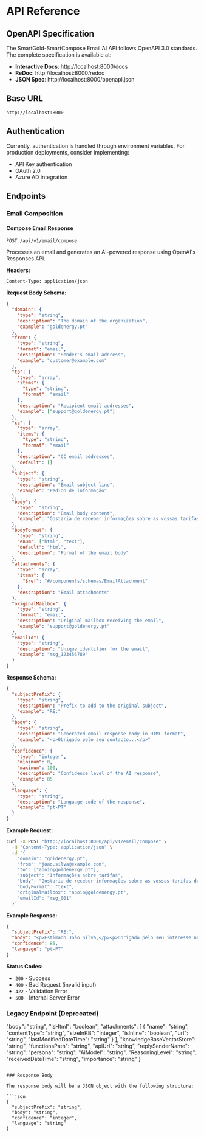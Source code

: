 
# API Reference

## OpenAPI Specification

The SmartGold-SmartCompose Email AI API follows OpenAPI 3.0 standards. The complete specification is available at:
- **Interactive Docs**: http://localhost:8000/docs
- **ReDoc**: http://localhost:8000/redoc
- **JSON Spec**: http://localhost:8000/openapi.json

## Base URL
```
http://localhost:8000
```

## Authentication
Currently, authentication is handled through environment variables. For production deployments, consider implementing:
- API Key authentication
- OAuth 2.0
- Azure AD integration

## Endpoints

### Email Composition

#### Compose Email Response
```http
POST /api/v1/email/compose
```

Processes an email and generates an AI-powered response using OpenAI's Responses API.

**Headers:**
```
Content-Type: application/json
```

**Request Body Schema:**
```json
{
  "domain": {
    "type": "string",
    "description": "The domain of the organization",
    "example": "goldenergy.pt"
  },
  "from": {
    "type": "string",
    "format": "email",
    "description": "Sender's email address",
    "example": "customer@example.com"
  },
  "to": {
    "type": "array",
    "items": {
      "type": "string",
      "format": "email"
    },
    "description": "Recipient email addresses",
    "example": ["support@goldenergy.pt"]
  },
  "cc": {
    "type": "array",
    "items": {
      "type": "string",
      "format": "email"
    },
    "description": "CC email addresses",
    "default": []
  },
  "subject": {
    "type": "string",
    "description": "Email subject line",
    "example": "Pedido de informação"
  },
  "body": {
    "type": "string",
    "description": "Email body content",
    "example": "Gostaria de receber informações sobre as vossas tarifas."
  },
  "bodyFormat": {
    "type": "string",
    "enum": ["html", "text"],
    "default": "html",
    "description": "Format of the email body"
  },
  "attachments": {
    "type": "array",
    "items": {
      "$ref": "#/components/schemas/EmailAttachment"
    },
    "description": "Email attachments"
  },
  "originalMailbox": {
    "type": "string",
    "format": "email",
    "description": "Original mailbox receiving the email",
    "example": "support@goldenergy.pt"
  },
  "emailId": {
    "type": "string",
    "description": "Unique identifier for the email",
    "example": "msg_123456789"
  }
}
```

**Response Schema:**
```json
{
  "subjectPrefix": {
    "type": "string",
    "description": "Prefix to add to the original subject",
    "example": "RE:"
  },
  "body": {
    "type": "string",
    "description": "Generated email response body in HTML format",
    "example": "<p>Obrigado pelo seu contacto...</p>"
  },
  "confidence": {
    "type": "integer",
    "minimum": 0,
    "maximum": 100,
    "description": "Confidence level of the AI response",
    "example": 85
  },
  "language": {
    "type": "string",
    "description": "Language code of the response",
    "example": "pt-PT"
  }
}
```

**Example Request:**
```bash
curl -X POST "http://localhost:8000/api/v1/email/compose" \
  -H "Content-Type: application/json" \
  -d '{
    "domain": "goldenergy.pt",
    "from": "joao.silva@example.com",
    "to": ["apoio@goldenergy.pt"],
    "subject": "Informações sobre tarifas",
    "body": "Gostaria de receber informações sobre as vossas tarifas de energia.",
    "bodyFormat": "text",
    "originalMailbox": "apoio@goldenergy.pt",
    "emailId": "msg_001"
  }'
```

**Example Response:**
```json
{
  "subjectPrefix": "RE:",
  "body": "<p>Estimado João Silva,</p><p>Obrigado pelo seu interesse nas nossas tarifas de energia...</p>",
  "confidence": 85,
  "language": "pt-PT"
}
```

**Status Codes:**
- `200` - Success
- `400` - Bad Request (invalid input)
- `422` - Validation Error
- `500` - Internal Server Error

### Legacy Endpoint (Deprecated)
  "body": "string",
  "isHtml": "boolean",
  "attachments": [
    {
      "name": "string",
      "contentType": "string",
      "sizeInKB": "integer",
      "isInline": "boolean",
      "url": "string",
      "lastModifiedDateTime": "string"
    }
  ],
  "knowledgeBaseVectorStore": "string",
  "functionsPath": "string",
  "apiUrl": "string",
  "replySenderName": "string",
  "persona": "string",
  "AiModel": "string",
  "ReasoningLevel": "string",
  "receivedDateTime": "string",
  "importance": "string"
}
```

### Response Body

The response body will be a JSON object with the following structure:

```json
{
  "subjectPrefix": "string",
  "body": "string",
  "confidence": "integer",
  "language": "string"
}
```
